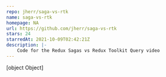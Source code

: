 ```yaml
---
repo: jherr/saga-vs-rtk
name: saga-vs-rtk
homepage: NA
url: https://github.com/jherr/saga-vs-rtk
stars: 24
starredAt: 2021-10-09T02:42:21Z
description: |-
    Code for the Redux Sagas vs Redux Toolkit Query video
---
```


[object Object]
